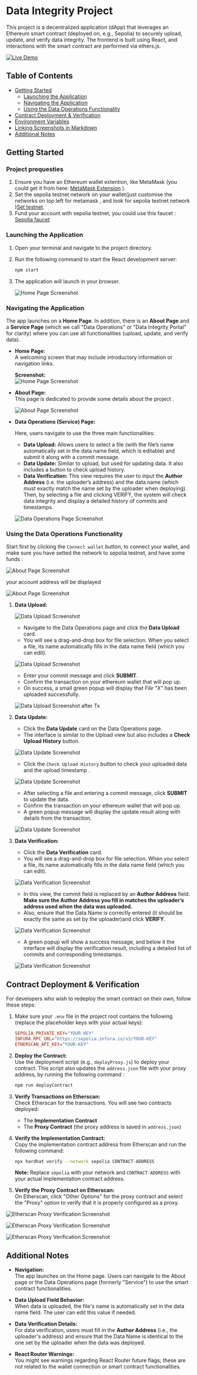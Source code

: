 # Data Integrity Project

This project is a decentralized application (dApp) that leverages an Ethereum smart contract (deployed on, e.g., Sepolia) to securely upload, update, and verify data integrity. The frontend is built using React, and interactions with the smart contract are performed via ethers.js.



[![Live Demo](https://img.shields.io/badge/Live_Demo-Open-green?style=for-the-badge)](https://secureledger.onrender.com/)


## Table of Contents

- [Getting Started](#getting-started)
  - [Launching the Application](#launching-the-application)
  - [Navigating the Application](#navigating-the-application)
  - [Using the Data Operations Functionality](#using-the-data-operations-functionality)
- [Contract Deployment & Verification](#contract-deployment--verification)
- [Environment Variables](#environment-variables)
- [Linking Screenshots in Markdown](#linking-screenshots-in-markdown)
- [Additional Notes](#additional-notes)

## Getting Started

### Project prequesties

1. Ensure you have an Ethereum wallet extention, like MetaMask (you could get it from here: [MetaMask Extension](https://metamask.io/download/) ).
2. Set the sepolia testnet network on your wallet(just customise the networks on top left for metamask , and look for sepolia testnet network )[Set testnet](https://support.metamask.io/fr/configure/networks/how-to-view-testnets-in-metamask/).
3. Fund your account with sepolia testnet, you could use this faucet : [Sepolia faucet](https://cloud.google.com/application/web3/faucet/ethereum/sepolia)

### Launching the Application

1. Open your terminal and navigate to the project directory.
2. Run the following command to start the React development server:

   ```sh
   npm start
   ```

3. The application will launch in your browser.

   ![Home Page Screenshot](./src/Images/homepage_screenshot.PNG)

### Navigating the Application

The app launches on a **Home Page**. In addition, there is an **About Page** and a **Service Page** (which we call "Data Operations" or "Data Integrity Portal" for clarity) where you can use all functionalities (upload, update, and verify data).

- **Home Page:**  
  A welcoming screen that may include introductory information or navigation links.

  **Screenshot:**  
  ![Home Page Screenshot](./src/Images/homepage_screenshot2.PNG)

- **About Page:**  
  This page is dedicated to provide some details about the project .

  ![About Page Screenshot](./src/Images/about_screenshot.PNG)

- **Data Operations (Service) Page:**

  Here, users navigate to use the three main functionalities:

  - **Data Upload:** Allows users to select a file (with the file’s name automatically set in the data name field, which is editable) and submit it along with a commit message.
  - **Data Update:** Similar to upload, but used for updating data. It also includes a button to check upload history.
  - **Data Verification:** This view requires the user to input the **Author Address** (i.e. the uploader’s address) and the data name (which must exactly match the name set by the uploader when deploying). Then, by selecting a file and clicking VERIFY, the system will check data integrity and display a detailed history of commits and timestamps.

  ![Data Operations Page Screenshot](./src/Images/dataoperations_screenshot.PNG)

### Using the Data Operations Functionality

Start first by clicking the `Connect wallet` button, to connect your wallet, and make sure you have setted the network to sepolia testnet, and have some funds :

![About Page Screenshot](./src/Images/connection-1.PNG)

your account address will be displayed

![About Page Screenshot](./src/Images/connection-2.PNG)

1.  **Data Upload:**

    ![Data Upload Screenshot](./src/Images/dataupload_screenshot.PNG)

    - Navigate to the Data Operations page and click the **Data Upload** card.
    - You will see a drag-and-drop box for file selection. When you select a file, its name automatically fills in the data name field (which you can edit).

    ![Data Upload Screenshot](./src/Images/dataupload-1.PNG)

    - Enter your commit message and click **SUBMIT**.
    - Confirm the transaction on your ethereum wallet that will pop up.
    - On success, a small green popup will display that _File "X"_ has been uploaded successfully.

    ![Data Upload Screenshot after Tx](./src/Images/dataupload-2.PNG)

2.  **Data Update:**

    - Click the **Data Update** card on the Data Operations page.
    - The interface is similar to the Upload view but also includes a **Check Upload History** button.

    ![Data Update Screenshot](./src/Images/dataupdate_1.PNG)

    - Click the `Check Upload History` button to check your uploaded data and the upload timestamp .

    ![Data Update Screenshot](./src/Images/dataupdate_2.PNG)

    - After selecting a file and entering a commit message, click **SUBMIT** to update the data.
    - Confirm the transaction on your ethereum wallet that will pop up.
    - A green popup message will display the update result along with details from the transaction.

    ![Data Update Screenshot](./src/Images/dataupdate_3.PNG)

3.  **Data Verification:**

    - Click the **Data Verification** card.
    - You will see a drag-and-drop box for file selection. When you select a file, its name automatically fills in the data name field (which you can edit).

    ![Data Verification Screenshot](./src/Images/dataverification_screenshot.PNG)

    - In this view, the commit field is replaced by an **Author Address** field. **Make sure the Author Address you fill in matches the uploader’s address used when the data was uploaded.**
    - Also, ensure that the Data Name is correctly entered (it should be exactly the same as set by the uploader)and click **VERIFY**.

    ![Data Verification Screenshot](./src/Images/dataverification_1.PNG)

    - A green popup will show a success message, and below it the interface will display the verification result, including a detailed list of commits and corresponding timestamps.

    ![Data Verification Screenshot](./src/Images/dataverification_2.PNG)

## Contract Deployment & Verification

For developers who wish to redeploy the smart contract on their own, follow these steps:

1. Make sure your `.env` file in the project root contains the following (replace the placeholder keys with your actual keys):

   ```ini
   SEPOLIA_PRIVATE_KEY="YOUR-KEY"
   INFURA_RPC_URL="https://sepolia.infura.io/v3/YOUR-KEY"
   ETHERSCAN_API_KEY="YOUR-KEY"
   ```

2. **Deploy the Contract:**  
   Use the deployment script (e.g., `deployProxy.js`) to deploy your contract. This script also updates the `address.json` file with your proxy address, by running the following command :

   ```sh
   npm run deployContract

   ```

3. **Verify Transactions on Etherscan:**  
   Check Etherscan for the transactions. You will see two contracts deployed:

   - The **Implementation Contract**
   - The **Proxy Contract** (the proxy address is saved in `address.json`)

4. **Verify the Implementation Contract:**  
   Copy the implementation contract address from Etherscan and run the following command:

   ```sh
   npx hardhat verify --network sepolia CONTRACT-ADDRESS
   ```

   **Note:** Replace `sepolia` with your network and `CONTRACT-ADDRESS` with your actual implementation contract address.

5. **Verify the Proxy Contract on Etherscan:**  
   On Etherscan, click "Other Options" for the proxy contract and select the "Proxy" option to verify that it is properly configured as a proxy.

![Etherscan Proxy Verification Screenshot](./src/Images/proxyVerification.1.PNG)

![Etherscan Proxy Verification Screenshot](./src/Images/proxyVerification.2.PNG)

![Etherscan Proxy Verification Screenshot](./src/Images/proxyVerification.3.PNG)

## Additional Notes

- **Navigation:**  
  The app launches on the Home page. Users can navigate to the About page or the Data Operations page (formerly "Service") to use the smart contract functionalities.
- **Data Upload Field Behavior:**  
  When data is uploaded, the file's name is automatically set in the data name field. The user can edit this value if needed.
- **Data Verification Details:**  
  For data verification, users must fill in the **Author Address** (i.e., the uploader's address) and ensure that the Data Name is identical to the one set by the uploader when the data was deployed.

- **React Router Warnings:**  
  You might see warnings regarding React Router future flags; these are not related to the wallet connection or smart contract functionalities.
